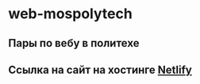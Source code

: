 # web-mospolytech
## Пары по вебу в политехе

## Ссылка на сайт на хостинге [Netlify](https://fanciful-unicorn-4990e9.netlify.app/)
